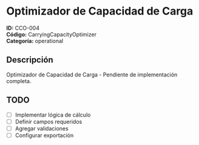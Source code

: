 # Optimizador de Capacidad de Carga

**ID:** CCO-004  
**Código:** CarryingCapacityOptimizer  
**Categoría:** operational

## Descripción
Optimizador de Capacidad de Carga - Pendiente de implementación completa.

## TODO
- [ ] Implementar lógica de cálculo
- [ ] Definir campos requeridos
- [ ] Agregar validaciones
- [ ] Configurar exportación
